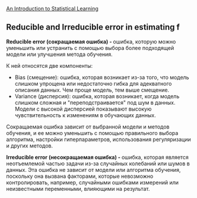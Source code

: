 [An Introduction to Statistical Learning](https://www.statlearning.com/)

## Reducible and Irreducible error in estimating f
<b> Reducible error (сокращаемая ошибка) - </b> ошибка, которую можно уменьшить или устранить с помощью выбора более подходящей модели или улучшения метода обучения. <br>

К ней относятся две компоненты:
- Bias (смещение): ошибка, которая возникает из-за того, что модель слишком упрощена или недостаточно гибка для адекватного описания данных. Чем проще модель, тем выше смещение.
- Variance (дисперсия): ошибка, которая возникает, когда модель слишком сложная и "переподстраивается" под шум в данных. Модели с высокой дисперсией показывают высокую чувствительность к изменениям в обучающих данных.

Сокращаемая ошибка зависит от выбранной модели и методов обучения, и ее можно уменьшить с помощью правильного выбора алгоритма, настройки гиперпараметров, использования регуляризации и других методов.

<b> Irreducible error (несокращаемая ошибка) - </b> ошибка, которая является неотъемлемой частью задачи из-за случайных колебаний или шумов в данных. Эта ошибка не зависит от модели или алгоритма обучения, поскольку она вызвана факторами, которые невозможно контролировать, например, случайными ошибками измерений или неизвестными переменными, влияющими на результат.



